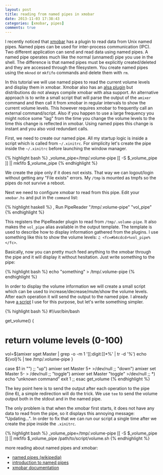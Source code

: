 ```yaml
---
layout: post
title: reading from named pipes in xmobar
date: 2013-11-03 17:38:43
categories: [xmobar, pipes]
comments: true
---
```


I recently noticed that [xmobar](https://github.com/jaor/xmobar) has a plugin to read data from Unix named pipes. Named pipes can be used for inter-process communication (IPC). Two different application can send and read data using named pipes. A named pipe operates much like the normal (unnamed) pipe you use in the shell. The difference is that named pipes must be explicitly created/deleted and they are accessed through the filesystem. You create named pipes using the `mknod` or `mkfifo` commands and delete them with `rm`.

In this tutorial we will use named pipes to read the current volume levels and display them in xmobar. Xmobar also has an [alsa plugin](https://github.com/jaor/xmobar/blob/master/readme.md#volume-mixer-element-args-refreshrate) but distributions do not always compile xmobar with alsa support. An alternative approach is to write a small script that will parse the output of the `amixer` command and then call it from xmobar in regular intervals to show the current volume levels. This however requires xmobar to frequently call an external command/script. Also if you happen to use a large frequency you might notice some "lag" from the time you change the volume levels to the time this change is reflected in xmobar. Using named pipes this change is instant and you also void redundant calls.

First, we need to create our named pipe. All my startup logic is inside a script which is called from `~/.xinitrc`. For simplicity let's create the pipe inside the `~/.xinitrc` before launching the window manager.

{% highlight bash %}
_volume_pipe=/tmp/.volume-pipe
[[ -S $_volume_pipe ]] || mkfifo $_volume_pipe
{% endhighlight %}

We create the pipe only if it does not exists. That way we can logout/login without getting any "File exists" errors. My `/tmp` is mounted as tmpfs so the pipes do not survive a reboot.

Next we need to configure xmobar to read from this pipe. Edit your `xmobar.hs` and put in the `command` list:

{% highlight haskell %}
, Run PipeReader "/tmp/.volume-pipe" "vol_pipe"
{% endhighlight %}

This registers the PipeReader plugin to read from `/tmp/.volume-pipe`. It also makes the `vol_pipe` alias available in the output template. The template is used to describe how to display information gathered from the plugins. I use something like this to show the volume levels: `♫ <fc=#b4cdcd>%vol_pipe%</fc>`.

Basically, now you can pretty much feed anything to the xmobar through the pipe and it will display it without hesitation. Just write something to the pipe:

{% highlight bash %}
echo "something" > /tmp/.volume-pipe
{% endhighlight %}

In order to display the volume information we will create a small script which can be used to increase/decrease/mute/show the volume levels. After each operation it will send the output to the named pipe. I already have [a script](https://github.com/tlatsas/dotfiles/blob/master/bin/alsavol) I use for this purpose, but let's write something simpler.

{% highlight bash %}
#!/usr/bin/bash

get_volume() {
  # return volume levels (0-100)
  vol=$(amixer sget Master | grep -o -m 1 '[[:digit:]]*%' | tr -d '%')
  echo ${vol}% | tee /tmp/.volume-pipe
}

case $1 in
  "")
    ;;
  "up")
    amixer set Master 5+ >/dev/null
    ;;
  "down")
    amixer set Master 5- > /dev/null
    ;;
  "toggle")
    amixer set Master "toggle" >/dev/null
    ;;
  *)
    echo "unknown command"
    exit 1
    ;;
esac
get_volume
{% endhighlight %}

The key point here is to send the output after each operation to the pipe (line 6), a simple redirection will do the trick. We use `tee` to send the volume output both in the stdout and in the named pipe.

The only problem is that when the xmobar first starts, it does not have any data to read from the pipe, so it displays this annoying message: "Updating...". In order to fix that we can run our script a single time after we create the pipe inside the `.xinitrc`.

{% highlight bash %}
_volume_pipe=/tmp/.volume-pipe
[[ -S $_volume_pipe ]] || mkfifo $_volume_pipe
/path/to/script/volume.sh
{% endhighlight %}

more reading about named pipes and xmobar:

- [named pipes (wikipedia)](https://en.wikipedia.org/wiki/Named_pipe)
- [introduction to named pipes](http://www.linuxjournal.com/article/2156)
- [xmobar documentation](https://github.com/jaor/xmobar/blob/master/readme.md)
